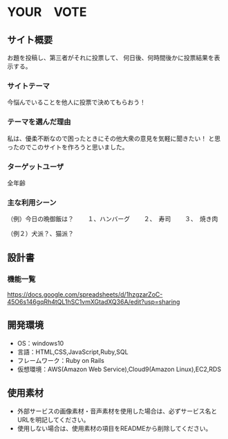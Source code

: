# YOUR　VOTE

## サイト概要
お題を投稿し、第三者がそれに投票して、
何日後、何時間後かに投票結果を表示する。

### サイトテーマ
今悩んでいることを他人に投票で決めてもらおう！

### テーマを選んだ理由
私は、優柔不断なので困ったときにその他大衆の意見を気軽に聞きたい！
と思ったのでこのサイトを作ろうと思いました。

### ターゲットユーザ
全年齢

### 主な利用シーン
（例）今日の晩御飯は？
　　１、ハンバーグ
　　２、　寿司
　　３、　焼き肉

（例２）犬派？、猫派？




## 設計書

### 機能一覧
https://docs.google.com/spreadsheets/d/1hzgzarZoC-45O6s146gqRh4tQL1hSC1vmXGtadXQ36A/edit?usp=sharing

## 開発環境
- OS：windows10
- 言語：HTML,CSS,JavaScript,Ruby,SQL
- フレームワーク：Ruby on Rails
- 仮想環境：AWS(Amazon Web Service),Cloud9(Amazon Linux),EC2,RDS

## 使用素材
- 外部サービスの画像素材・音声素材を使用した場合は、必ずサービス名とURLを明記してください。
- 使用しない場合は、使用素材の項目をREADMEから削除してください。
